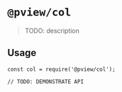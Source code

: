 # `@pview/col`

> TODO: description

## Usage

```
const col = require('@pview/col');

// TODO: DEMONSTRATE API
```
